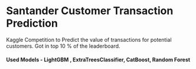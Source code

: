 # Santander Customer Transaction Prediction

Kaggle Competition to Predict the value of transactions for potential customers. Got in top 10 % of the leaderboard.

#### Used Models - LightGBM , ExtraTreesClassifier, CatBoost, Random Forest
